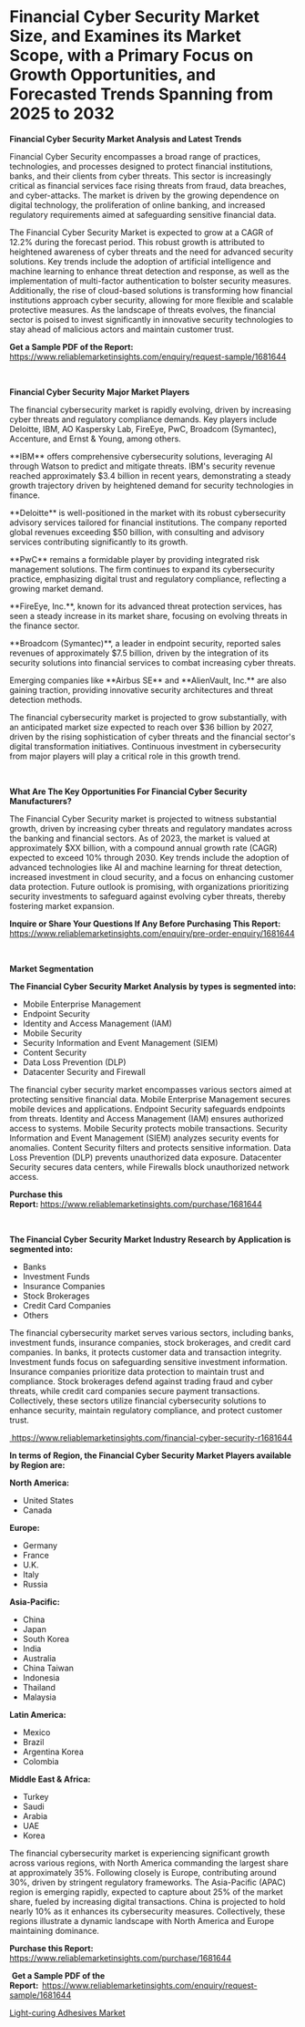 <p><h1>Financial Cyber Security Market Size, and Examines its Market Scope, with a Primary Focus on Growth Opportunities, and Forecasted Trends Spanning from 2025 to 2032</h1></p><p><strong>Financial Cyber Security Market Analysis and Latest Trends</strong></p>
<p><p>Financial Cyber Security encompasses a broad range of practices, technologies, and processes designed to protect financial institutions, banks, and their clients from cyber threats. This sector is increasingly critical as financial services face rising threats from fraud, data breaches, and cyber-attacks. The market is driven by the growing dependence on digital technology, the proliferation of online banking, and increased regulatory requirements aimed at safeguarding sensitive financial data.</p><p>The Financial Cyber Security Market is expected to grow at a CAGR of 12.2% during the forecast period. This robust growth is attributed to heightened awareness of cyber threats and the need for advanced security solutions. Key trends include the adoption of artificial intelligence and machine learning to enhance threat detection and response, as well as the implementation of multi-factor authentication to bolster security measures. Additionally, the rise of cloud-based solutions is transforming how financial institutions approach cyber security, allowing for more flexible and scalable protective measures. As the landscape of threats evolves, the financial sector is poised to invest significantly in innovative security technologies to stay ahead of malicious actors and maintain customer trust.</p></p>
<p><strong>Get a Sample PDF of the Report:&nbsp;</strong> <a href="https://www.reliablemarketinsights.com/enquiry/request-sample/1681644?utm_campaign=1938&utm_medium=2&utm_source=Github&utm_content=ia&utm_term=24032025&utm_id=financial-cyber-security">https://www.reliablemarketinsights.com/enquiry/request-sample/1681644</a></p>
<p>&nbsp;</p>
<p><strong>Financial Cyber Security Major Market Players</strong></p>
<p><p>The financial cybersecurity market is rapidly evolving, driven by increasing cyber threats and regulatory compliance demands. Key players include Deloitte, IBM, AO Kaspersky Lab, FireEye, PwC, Broadcom (Symantec), Accenture, and Ernst & Young, among others.</p><p>**IBM** offers comprehensive cybersecurity solutions, leveraging AI through Watson to predict and mitigate threats. IBM's security revenue reached approximately $3.4 billion in recent years, demonstrating a steady growth trajectory driven by heightened demand for security technologies in finance.</p><p>**Deloitte** is well-positioned in the market with its robust cybersecurity advisory services tailored for financial institutions. The company reported global revenues exceeding $50 billion, with consulting and advisory services contributing significantly to its growth.</p><p>**PwC** remains a formidable player by providing integrated risk management solutions. The firm continues to expand its cybersecurity practice, emphasizing digital trust and regulatory compliance, reflecting a growing market demand.</p><p>**FireEye, Inc.**, known for its advanced threat protection services, has seen a steady increase in its market share, focusing on evolving threats in the finance sector. </p><p>**Broadcom (Symantec)**, a leader in endpoint security, reported sales revenues of approximately $7.5 billion, driven by the integration of its security solutions into financial services to combat increasing cyber threats.</p><p>Emerging companies like **Airbus SE** and **AlienVault, Inc.** are also gaining traction, providing innovative security architectures and threat detection methods. </p><p>The financial cybersecurity market is projected to grow substantially, with an anticipated market size expected to reach over $36 billion by 2027, driven by the rising sophistication of cyber threats and the financial sector's digital transformation initiatives. Continuous investment in cybersecurity from major players will play a critical role in this growth trend.</p></p>
<p>&nbsp;</p>
<p><strong>What Are The Key Opportunities For Financial Cyber Security Manufacturers?</strong></p>
<p><p>The Financial Cyber Security market is projected to witness substantial growth, driven by increasing cyber threats and regulatory mandates across the banking and financial sectors. As of 2023, the market is valued at approximately $XX billion, with a compound annual growth rate (CAGR) expected to exceed 10% through 2030. Key trends include the adoption of advanced technologies like AI and machine learning for threat detection, increased investment in cloud security, and a focus on enhancing customer data protection. Future outlook is promising, with organizations prioritizing security investments to safeguard against evolving cyber threats, thereby fostering market expansion.</p></p>
<p><strong>Inquire or Share Your Questions If Any Before Purchasing This Report:</strong> <a href="https://www.reliablemarketinsights.com/enquiry/pre-order-enquiry/1681644?utm_campaign=1938&utm_medium=2&utm_source=Github&utm_content=ia&utm_term=24032025&utm_id=financial-cyber-security">https://www.reliablemarketinsights.com/enquiry/pre-order-enquiry/1681644</a></p>
<p>&nbsp;</p>
<p><strong>Market Segmentation</strong></p>
<p><strong>The Financial Cyber Security Market Analysis by types is segmented into:</strong></p>
<p><ul><li>Mobile Enterprise Management</li><li>Endpoint Security</li><li>Identity and Access Management (IAM)</li><li>Mobile Security</li><li>Security Information and Event Management (SIEM)</li><li>Content Security</li><li>Data Loss Prevention (DLP)</li><li>Datacenter Security and Firewall</li></ul></p>
<p><p>The financial cyber security market encompasses various sectors aimed at protecting sensitive financial data. Mobile Enterprise Management secures mobile devices and applications. Endpoint Security safeguards endpoints from threats. Identity and Access Management (IAM) ensures authorized access to systems. Mobile Security protects mobile transactions. Security Information and Event Management (SIEM) analyzes security events for anomalies. Content Security filters and protects sensitive information. Data Loss Prevention (DLP) prevents unauthorized data exposure. Datacenter Security secures data centers, while Firewalls block unauthorized network access.</p></p>
<p><strong>Purchase this Report:&nbsp;</strong><a href="https://www.reliablemarketinsights.com/purchase/1681644?utm_campaign=1938&utm_medium=2&utm_source=Github&utm_content=ia&utm_term=24032025&utm_id=financial-cyber-security">https://www.reliablemarketinsights.com/purchase/1681644</a></p>
<p>&nbsp;</p>
<p><strong>The Financial Cyber Security Market Industry Research by Application is segmented into:</strong></p>
<p><ul><li>Banks</li><li>Investment Funds</li><li>Insurance Companies</li><li>Stock Brokerages</li><li>Credit Card Companies</li><li>Others</li></ul></p>
<p><p>The financial cybersecurity market serves various sectors, including banks, investment funds, insurance companies, stock brokerages, and credit card companies. In banks, it protects customer data and transaction integrity. Investment funds focus on safeguarding sensitive investment information. Insurance companies prioritize data protection to maintain trust and compliance. Stock brokerages defend against trading fraud and cyber threats, while credit card companies secure payment transactions. Collectively, these sectors utilize financial cybersecurity solutions to enhance security, maintain regulatory compliance, and protect customer trust.</p></p>
<p><a href="https://www.reliablemarketinsights.com/financial-cyber-security-r1681644?utm_campaign=1938&utm_medium=2&utm_source=Github&utm_content=ia&utm_term=24032025&utm_id=financial-cyber-security">&nbsp;https://www.reliablemarketinsights.com/financial-cyber-security-r1681644</a></p>
<p><strong>In terms of Region, the Financial Cyber Security Market Players available by Region are:</strong></p>
<p>
    <p> <strong> North America: </strong>
        <ul>
            <li>United States</li>
            <li>Canada</li>
        </ul>
        </p> 
    <p> <strong> Europe: </strong>
        <ul>
            <li>Germany</li>
            <li>France</li>
            <li>U.K.</li>
            <li>Italy</li>
            <li>Russia</li>
        </ul>
        </p> 
    <p> <strong> Asia-Pacific: </strong>
        <ul>
            <li>China</li>
            <li>Japan</li>
            <li>South Korea</li>
            <li>India</li>
            <li>Australia</li>
            <li>China Taiwan</li>
            <li>Indonesia</li>
            <li>Thailand</li>
            <li>Malaysia</li>
        </ul>
        </p> 
    <p> <strong> Latin America: </strong>
        <ul>
            <li>Mexico</li>
            <li>Brazil</li>
            <li>Argentina Korea</li>
            <li>Colombia</li>
        </ul>
        </p> 
    <p> <strong> Middle East & Africa: </strong>
        <ul>
            <li>Turkey</li>
            <li>Saudi</li>
            <li>Arabia</li>
            <li>UAE</li>
            <li>Korea</li>
        </ul>
    </p>
    </p>
<p><p>The financial cybersecurity market is experiencing significant growth across various regions, with North America commanding the largest share at approximately 35%. Following closely is Europe, contributing around 30%, driven by stringent regulatory frameworks. The Asia-Pacific (APAC) region is emerging rapidly, expected to capture about 25% of the market share, fueled by increasing digital transactions. China is projected to hold nearly 10% as it enhances its cybersecurity measures. Collectively, these regions illustrate a dynamic landscape with North America and Europe maintaining dominance.</p></p>
<p><strong>Purchase this Report: </strong><a href="https://www.reliablemarketinsights.com/purchase/1681644?utm_campaign=1938&utm_medium=2&utm_source=Github&utm_content=ia&utm_term=24032025&utm_id=financial-cyber-security">https://www.reliablemarketinsights.com/purchase/1681644</a></p>
<p>&nbsp;<strong>Get a Sample PDF of the Report:&nbsp;&nbsp;</strong><a href="https://www.reliablemarketinsights.com/enquiry/request-sample/1681644?utm_campaign=1938&utm_medium=2&utm_source=Github&utm_content=ia&utm_term=24032025&utm_id=financial-cyber-security">https://www.reliablemarketinsights.com/enquiry/request-sample/1681644</a></p>
<p><strong></strong></p>
<p><p><a href="https://github.com/angelajermaine/Market-Research-Report-List-6/blob/main/light-curing-adhesives-market.md?utm_campaign=1938&utm_medium=2&utm_source=Github&utm_content=ia&utm_term=24032025&utm_id=financial-cyber-security">Light-curing Adhesives Market</a></p></p>